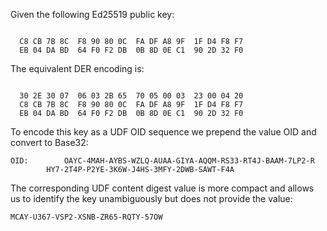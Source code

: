 
Given the following Ed25519 public key:

~~~~

  C8 CB 7B 8C  F8 90 80 0C  FA DF A8 9F  1F D4 F8 F7
  EB 04 DA BD  64 F0 F2 DB  0B 8D 0E C1  90 2D 32 F0
~~~~

The equivalent DER encoding is:

~~~~

  30 2E 30 07  06 03 2B 65  70 05 00 03  23 00 04 20
  C8 CB 7B 8C  F8 90 80 0C  FA DF A8 9F  1F D4 F8 F7
  EB 04 DA BD  64 F0 F2 DB  0B 8D 0E C1  90 2D 32 F0
~~~~

To encode this key as a UDF OID sequence we prepend the value OID
and convert to Base32:

~~~~
OID:        OAYC-4MAH-AYBS-WZLQ-AUAA-GIYA-AQQM-RS33-RT4J-BAAM-7LP2-R
        HY7-2T4P-P2YE-3K6W-J4HS-3MFY-2DWB-SAWT-F4A
~~~~

The corresponding UDF content digest value is more compact and allows us to identify the 
key unambiguously but does not provide the value:

~~~~
MCAY-U367-VSP2-XSNB-ZR65-RQTY-57OW
~~~~
